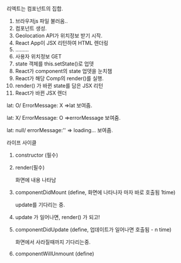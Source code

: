 리엑트는 컴포넌트의 집합.



1. 브라우저js 파일 불러옴..
2. <App/> 컴포넌트 생성.
3. Geolocation API가 위치정보 받기 시작.
4. React App이 JSX 리턴하여 HTML 렌더링
5. .........
6. 사용자 위치정보 GET
7. state 객체를 this.setState()로 업뎃
8. React가 component의 state 업뎃을 눈치챔
9. React가 해당 Comp의 render()를 실행.
10. render() 가 바뀐 state를 담은 JSX 리턴
11. React가 바뀐 JSX 렌더

lat: O/ ErrorMessage: X =>lat 보여줌.

lat: X/ ErrorMessage: O =>errorMessage 보여줌.

lat: null/ errorMessage:'' => loading... 보여줌.







라이프 사이클

1. constructor (필수)

2. render(필수)

   화면에 내용 나타남

3. componentDidMount (define, 화면에 나타나자 마자 바로 호출됨 1time)

   update를 기다리는 중.

4. update 가 일어나면, render() 가 되고!

5. componentDidUpdate (define, 업데이트가 일어나면 호출됨 - n time)

   화면에서 사라질때까지 기다리는중.

6. componentWillUnmount (define)